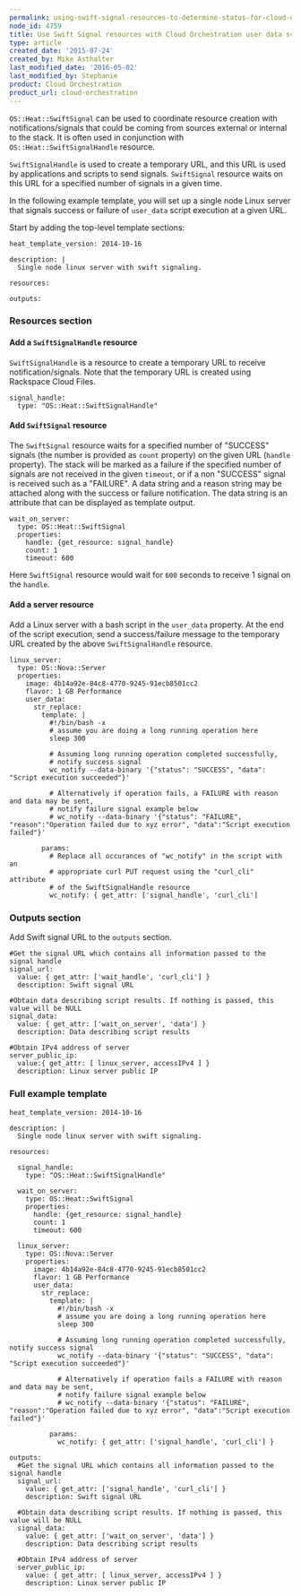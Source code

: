 ```yaml
---
permalink: using-swift-signal-resources-to-determine-status-for-cloud-orchestration-user-data-scripts/
node_id: 4759
title: Use Swift Signal resources with Cloud Orchestration user data scripts
type: article
created_date: '2015-07-24'
created_by: Mike Asthalter
last_modified_date: '2016-05-02'
last_modified_by: Stephanie
product: Cloud Orchestration
product_url: cloud-orchestration
---
```


`OS::Heat::SwiftSignal` can be used to coordinate resource creation with
notifications/signals that could be coming from sources external or
internal to the stack. It is often used in conjunction with
`OS::Heat::SwiftSignalHandle` resource.

`SwiftSignalHandle` is used to create a temporary URL, and this URL is
used by applications and scripts to send signals. `SwiftSignal` resource
waits on this URL for a specified number of signals in a given time.

In the following example template, you will set up a single node Linux
server that signals success or failure of `user_data` script execution
at a given URL.

Start by adding the top-level template sections:

    heat_template_version: 2014-10-16

    description: |
      Single node linux server with swift signaling.

    resources:

    outputs:

### Resources section

#### Add a `SwiftSignalHandle` resource

`SwiftSignalHandle` is a resource to create a temporary URL to receive
notification/signals. Note that the temporary URL is created using
Rackspace Cloud Files.

    signal_handle:
      type: "OS::Heat::SwiftSignalHandle"

#### Add `SwiftSignal` resource

The `SwiftSignal` resource waits for a specified number of "SUCCESS"
signals (the number is provided as `count` property) on the given URL
(`handle` property). The stack will be marked as a failure if the
specified number of signals are not received in the given `timeout`, or
if a non "SUCCESS" signal is received such as a "FAILURE". A data string
and a reason string may be attached along with the success or failure
notification. The data string is an attribute that can be displayed as
template output.

    wait_on_server:
      type: OS::Heat::SwiftSignal
      properties:
        handle: {get_resource: signal_handle}
        count: 1
        timeout: 600

Here `SwiftSignal` resource would wait for `600` seconds to receive 1
signal on the `handle`.

#### Add a server resource

Add a Linux server with a bash script in the `user_data` property. At
the end of the script execution, send a success/failure message to the
temporary URL created by the above `SwiftSignalHandle` resource.

    linux_server:
      type: OS::Nova::Server
      properties:
        image: 4b14a92e-84c8-4770-9245-91ecb8501cc2
        flavor: 1 GB Performance
        user_data:
          str_replace:
            template: |
              #!/bin/bash -x
              # assume you are doing a long running operation here
              sleep 300

              # Assuming long running operation completed successfully,
              # notify success signal
              wc_notify --data-binary '{"status": "SUCCESS", "data": "Script execution succeeded"}'

              # Alternatively if operation fails, a FAILURE with reason and data may be sent,
              # notify failure signal example below
              # wc_notify --data-binary '{"status": "FAILURE", "reason":"Operation failed due to xyz error", "data":"Script execution failed"}'

            params:
              # Replace all occurances of "wc_notify" in the script with an
              # appropriate curl PUT request using the "curl_cli" attribute
              # of the SwiftSignalHandle resource
              wc_notify: { get_attr: ['signal_handle', 'curl_cli']

### Outputs section

Add Swift signal URL to the `outputs` section.

    #Get the signal URL which contains all information passed to the signal handle
    signal_url:
      value: { get_attr: ['wait_handle', 'curl_cli'] }
      description: Swift signal URL

    #Obtain data describing script results. If nothing is passed, this value will be NULL
    signal_data:
      value: { get_attr: ['wait_on_server', 'data'] }
      description: Data describing script results

    #Obtain IPv4 address of server
    server_public_ip:
      value:{ get_attr: [ linux_server, accessIPv4 ] }
      description: Linux server public IP

### Full example template

    heat_template_version: 2014-10-16

    description: |
      Single node linux server with swift signaling.

    resources:

      signal_handle:
        type: "OS::Heat::SwiftSignalHandle"

      wait_on_server:
        type: OS::Heat::SwiftSignal
        properties:
          handle: {get_resource: signal_handle}
          count: 1
          timeout: 600

      linux_server:
        type: OS::Nova::Server
        properties:
          image: 4b14a92e-84c8-4770-9245-91ecb8501cc2
          flavor: 1 GB Performance
          user_data:
            str_replace:
              template: |
                #!/bin/bash -x
                # assume you are doing a long running operation here
                sleep 300

                # Assuming long running operation completed successfully, notify success signal
                wc_notify --data-binary '{"status": "SUCCESS", "data": "Script execution succeeded"}'

                # Alternatively if operation fails a FAILURE with reason and data may be sent,
                # notify failure signal example below
                # wc_notify --data-binary '{"status": "FAILURE", "reason":"Operation failed due to xyz error", "data":"Script execution failed"}'

              params:
                wc_notify: { get_attr: ['signal_handle', 'curl_cli'] }

    outputs:
      #Get the signal URL which contains all information passed to the signal handle
      signal_url:
        value: { get_attr: ['signal_handle', 'curl_cli'] }
        description: Swift signal URL

      #Obtain data describing script results. If nothing is passed, this value will be NULL
      signal_data:
        value: { get_attr: ['wait_on_server', 'data'] }
        description: Data describing script results

      #Obtain IPv4 address of server
      server_public_ip:
        value: { get_attr: [ linux_server, accessIPv4 ] }
        description: Linux server public IP
